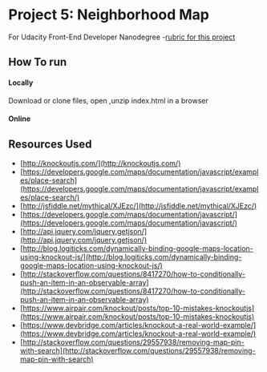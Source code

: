 # Project 5: Neighborhood Map
For Udacity Front-End Developer Nanodegree
-[rubric for this project](https://www.udacity.com/course/viewer#!/c-nd001/l-2711658591/m-2684328537)

## How To run
#### Locally
Download  or clone files, open ,unzip index.html in a browser

#### Online

## Resources Used
- [http://knockoutjs.com/](http://knockoutjs.com/)
- [https://developers.google.com/maps/documentation/javascript/examples/place-search](https://developers.google.com/maps/documentation/javascript/examples/place-search/)
- [http://jsfiddle.net/mythical/XJEzc/](http://jsfiddle.net/mythical/XJEzc/)
- [https://developers.google.com/maps/documentation/javascript/](https://developers.google.com/maps/documentation/javascript/)
- [http://api.jquery.com/jquery.getjson/](http://api.jquery.com/jquery.getjson/)
- [http://blog.logiticks.com/dynamically-binding-google-maps-location-using-knockout-js/](http://blog.logiticks.com/dynamically-binding-google-maps-location-using-knockout-js/)
- [http://stackoverflow.com/questions/8417270/how-to-conditionally-push-an-item-in-an-observable-array](http://stackoverflow.com/questions/8417270/how-to-conditionally-push-an-item-in-an-observable-array)
- [https://www.airpair.com/knockout/posts/top-10-mistakes-knockoutjs](https://www.airpair.com/knockout/posts/top-10-mistakes-knockoutjs)
- [https://www.devbridge.com/articles/knockout-a-real-world-example/](https://www.devbridge.com/articles/knockout-a-real-world-example/)
- [http://stackoverflow.com/questions/29557938/removing-map-pin-with-search](http://stackoverflow.com/questions/29557938/removing-map-pin-with-search)
